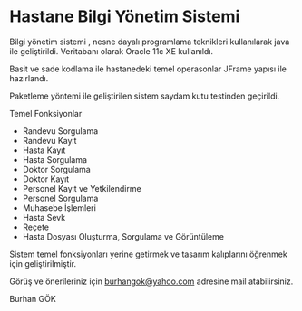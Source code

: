 # Hastane Bilgi Yönetim Sistemi

Bilgi yönetim sistemi , nesne dayalı programlama teknikleri kullanılarak java ile geliştirildi. Veritabanı olarak Oracle 11c XE kullanıldı.

Basit ve sade kodlama ile hastanedeki temel operasonlar JFrame yapısı ile hazırlandı. 

Paketleme yöntemi ile geliştirilen sistem saydam kutu testinden geçirildi.

Temel Fonksiyonlar 

- Randevu Sorgulama 
- Randevu Kayıt 
- Hasta Kayıt
- Hasta Sorgulama
- Doktor Sorgulama
- Doktor Kayıt
- Personel Kayıt ve Yetkilendirme
- Personel Sorgulama
- Muhasebe İşlemleri
- Hasta Sevk 
- Reçete
- Hasta Dosyası Oluşturma,  Sorgulama ve Görüntüleme

Sistem temel fonksiyonları yerine getirmek ve tasarım kalıplarını öğrenmek için geliştirilmiştir. 

Görüş ve önerileriniz için burhangok@yahoo.com adresine mail atabilirsiniz.

Burhan GÖK

